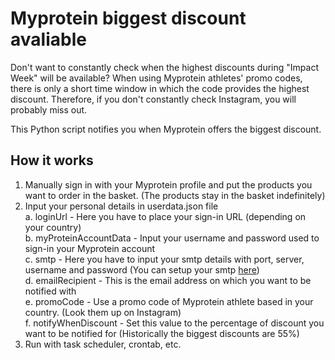 # Myprotein biggest discount avaliable

Don't want to constantly check when the highest discounts during "Impact Week" will be available? When using Myprotein athletes' promo codes, there is only a short time window in which the code provides the highest discount. Therefore, if you don't constantly check Instagram, you will probably miss out.

This Python script notifies you when Myprotein offers the biggest discount.

## How it works

1. Manually sign in with your Myprotein profile and put the products you want to order in the basket. (The products stay in the basket indefinitely)  
2. Input your personal details in userdata.json file  
	a. loginUrl - Here you have to place your sign-in URL (depending on your country)  
  b. myProteinAccountData - Input your username and password used to sign-in your Myprotein account  
	c. smtp - Here you have to input your smtp details with port, server, username and password (You can setup your smtp [here](https://myaccount.google.com/apppasswords))  
 	d. emailRecipient - This is the email address on which you want to be notified with  
	e. promoCode - Use a promo code of Myprotein athlete based in your country. (Look them up on Instagram)  
	f. notifyWhenDiscount - Set this value to the percentage of discount you want to be notified for (Historically the biggest discounts are 55%)  
4. Run with task scheduler, crontab, etc.  
